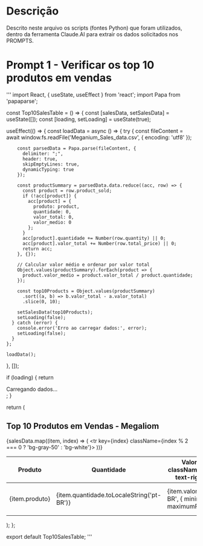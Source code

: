 # Descrição
Descrito neste arquivo os scripts (fontes Python) que foram utilizados, dentro da ferramenta Claude.AI para extrair os dados solicitados nos PROMPTS.

# Prompt 1 - Verificar os top 10 produtos em vendas
'''
import React, { useState, useEffect } from 'react';
import Papa from 'papaparse';

const Top10SalesTable = () => {
  const [salesData, setSalesData] = useState([]);
  const [loading, setLoading] = useState(true);

  useEffect(() => {
    const loadData = async () => {
      try {
        const fileContent = await window.fs.readFile('Meganium_Sales_data.csv', { encoding: 'utf8' });
        
        const parsedData = Papa.parse(fileContent, {
          delimiter: ";",
          header: true,
          skipEmptyLines: true,
          dynamicTyping: true
        });

        const productSummary = parsedData.data.reduce((acc, row) => {
          const product = row.product_sold;
          if (!acc[product]) {
            acc[product] = {
              produto: product,
              quantidade: 0,
              valor_total: 0,
              valor_medio: 0
            };
          }
          acc[product].quantidade += Number(row.quantity) || 0;
          acc[product].valor_total += Number(row.total_price) || 0;
          return acc;
        }, {});

        // Calcular valor médio e ordenar por valor total
        Object.values(productSummary).forEach(product => {
          product.valor_medio = product.valor_total / product.quantidade;
        });

        const top10Products = Object.values(productSummary)
          .sort((a, b) => b.valor_total - a.valor_total)
          .slice(0, 10);

        setSalesData(top10Products);
        setLoading(false);
      } catch (error) {
        console.error('Erro ao carregar dados:', error);
        setLoading(false);
      }
    };

    loadData();
  }, []);

  if (loading) {
    return <div className="p-4">Carregando dados...</div>;
  }

  return (
    <div className="p-4">
      <h2 className="text-xl font-bold mb-4">Top 10 Produtos em Vendas - Megaliom</h2>
      <div className="overflow-x-auto">
        <table className="min-w-full bg-white border border-gray-300">
          <thead>
            <tr className="bg-gray-100">
              <th className="px-6 py-3 border-b text-left">Produto</th>
              <th className="px-6 py-3 border-b text-right">Quantidade</th>
              <th className="px-6 py-3 border-b text-right">Valor Total (R$)</th>
              <th className="px-6 py-3 border-b text-right">Valor Médio (R$)</th>
            </tr>
          </thead>
          <tbody>
            {salesData.map((item, index) => (
              <tr key={index} className={index % 2 === 0 ? 'bg-gray-50' : 'bg-white'}>
                <td className="px-6 py-4 border-b">{item.produto}</td>
                <td className="px-6 py-4 border-b text-right">
                  {item.quantidade.toLocaleString('pt-BR')}
                </td>
                <td className="px-6 py-4 border-b text-right">
                  {item.valor_total.toLocaleString('pt-BR', {
                    minimumFractionDigits: 2,
                    maximumFractionDigits: 2
                  })}
                </td>
                <td className="px-6 py-4 border-b text-right">
                  {(item.valor_total / item.quantidade).toLocaleString('pt-BR', {
                    minimumFractionDigits: 2,
                    maximumFractionDigits: 2
                  })}
                </td>
              </tr>
            ))}
          </tbody>
        </table>
      </div>
    </div>
  );
};

export default Top10SalesTable;
'''

